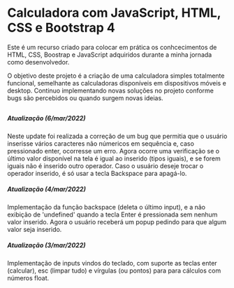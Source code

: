 # Calculadora com JavaScript, HTML, CSS e Bootstrap 4

Este é um recurso criado para colocar em prática os conhcecimentos de HTML, CSS, Boostrap e JavaScript adquiridos durante a minha jornada como desenvolvedor.

O objetivo deste projeto é a criação de uma calculadora simples totalmente funcional, semelhante as calculadoras disponíveis em dispositivos móveis e desktop. Continuo implementando novas soluções no projeto conforme bugs são percebidos ou quando surgem novas ideias.

##

##### Atualização (6/mar/2022)

Neste update foi realizada a correção de um bug que permitia que o usuário inserisse vários caracteres não númericos em sequência e, caso pressionado enter, ocorresse um erro. Agora ocorre uma verificação se o último valor disponível na tela é igual ao inserido (tipos iguais), e se forem iguais não é inserido outro operador. Caso o usuário deseje trocar o operador inserido, é só usar a tecla Backspace para apagá-lo.

##### Atualização (4/mar/2022)

Implementação da função backspace (deleta o último input), e a não exibição de 'undefined' quando a tecla Enter é pressionada sem nenhum valor inserido. Agora o usuário receberá um popup pedindo para que algum valor seja inserido.

##### Atualização (3/mar/2022)

Implementação de inputs vindos do teclado, com suporte as teclas enter (calcular), esc (limpar tudo) e vírgulas (ou pontos) para para cálculos com números float.
